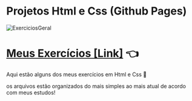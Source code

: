 # Projetos Html e Css (Github Pages)

![ExerciciosGeral](https://github.com/matheuspedrosam/Projetos-Html-e-Css/assets/99772255/50a62f83-a498-44ce-83d1-813fcb69637c)

# <a target="_blank" href="https://matheuspedrosam.github.io/Projetos-Html-e-Css">Meus Exercícios [Link]</a> 👈

Aqui estão alguns dos meus exercícios em Html e Css 🙂

os arquivos estão organizados do mais simples ao mais atual de acordo com meus estudos!
